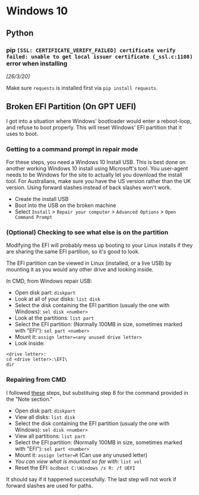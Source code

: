 # Windows 10
## Python
### pip `[SSL: CERTIFICATE_VERIFY_FAILED] certificate verify failed: unable to get local issuer certificate (_ssl.c:1108)` error when installing
_[26/3/20]_

Make sure `requests` is installed first via `pip install requests`.

## Broken EFI Partition (On GPT UEFI)
I got into a situation where Windows' bootloader would enter a reboot-loop, and refuse to boot properly.
This will reset Windows' EFI partition that it uses to boot.

### Getting to a command prompt in repair mode

For these steps, you need a Windows 10 Install USB. This is best done on another working Windows 10 install using Microsoft's tool.
You user-agent needs to be Windows for the site to actually let you download the install tool.
For Australians, make sure you have the US version rather than the UK version. Using forward slashes instead of back slashes won't work.

- Create the install USB
- Boot into the USB on the broken machine
- Select `Install` > `Repair your computer` > `Advanced Options` > `Open Command Prompt`

### (Optional) Checking to see what else is on the partition
Modifying the EFI will probably mess up booting to your Linux installs if they are sharing the same EFI partition, so it's good to look.

The EFI partition can be viewed in Linux (installed, or a live USB) by mounting it as you would any other drive and looking inside.

In CMD, from Windows repair USB:
- Open disk part: `diskpart`
- Look at all of your disks: `list disk` 
- Select the disk containing the EFI partition (usualy the one with Windows): `sel disk <number>`
- Look at the partitions: `list part`
- Select the EFI partition: (Normally 100MB in size, sometimes marked with "EFI"): `sel part <number>`
- Mount it: `assign letter=<any unused drive letter>`
- Look inside:
```batch
<drive letter>:
cd <drive letter>:\EFI\
dir
```

### Repairing from CMD
I followed [these](https://www.dell.com/support/kbdoc/en-au/000124331/how-to-repair-the-efi-bootloader-on-a-gpt-hdd-for-windows-7-8-8-1-and-10-on-your-dell-pc#instructions) steps, but substituing step 8 for the command provided in the "Note section."


- Open disk part: `diskpart`
- View all disks: `list disk` 
- Select the disk containing the EFI partition (usualy the one with Windows): `sel disk <number>`
- View all partitions: `list part`
- Select the EFI partition: (Normally 100MB in size, sometimes marked with "EFI"): `sel part <number>`
- Mount it: `assign letter=R` (Can use any unused letter)
- *You can view what is mounted so far with:* `list vol`
- Reset the EFI: `bcdboot C:\Windows /s R: /f UEFI`

It should say if it happened successfully.
The last step will not work if forward slashes are used for paths.

